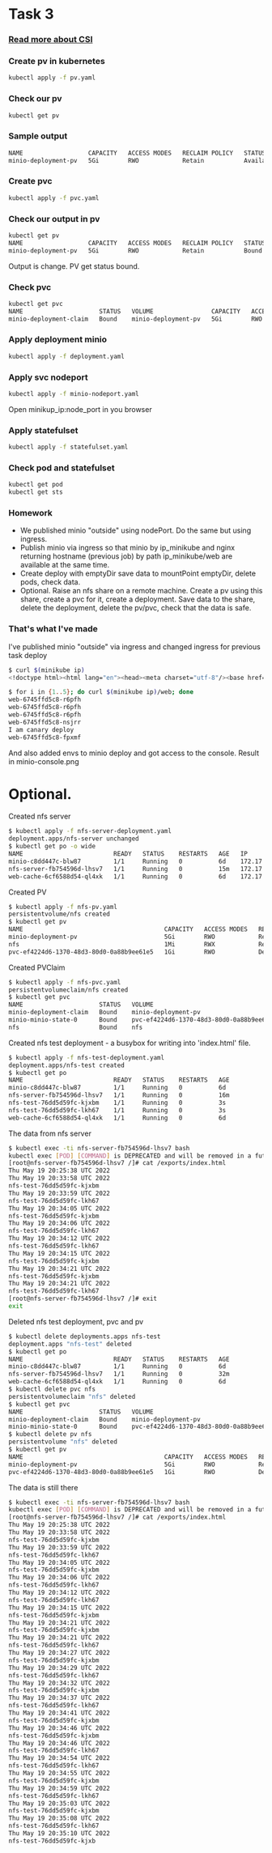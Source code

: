 # Task 3
### [Read more about CSI](https://habr.com/ru/company/flant/blog/424211/)
### Create pv in kubernetes
```bash
kubectl apply -f pv.yaml
```
### Check our pv
```bash
kubectl get pv
```
### Sample output
```bash
NAME                  CAPACITY   ACCESS MODES   RECLAIM POLICY   STATUS      CLAIM   STORAGECLASS   REASON   AGE
minio-deployment-pv   5Gi        RWO            Retain           Available                                   5s
```
### Create pvc
```bash
kubectl apply -f pvc.yaml
```
### Check our output in pv 
```bash
kubectl get pv
NAME                  CAPACITY   ACCESS MODES   RECLAIM POLICY   STATUS   CLAIM                            STORAGECLASS   REASON   AGE
minio-deployment-pv   5Gi        RWO            Retain           Bound    default/minio-deployment-claim                           94s
```
Output is change. PV get status bound.
### Check pvc
```bash
kubectl get pvc
NAME                     STATUS   VOLUME                CAPACITY   ACCESS MODES   STORAGECLASS   AGE
minio-deployment-claim   Bound    minio-deployment-pv   5Gi        RWO                           79s
```
### Apply deployment minio
```bash
kubectl apply -f deployment.yaml
```
### Apply svc nodeport
```bash
kubectl apply -f minio-nodeport.yaml
```
Open minikup_ip:node_port in you browser
### Apply statefulset
```bash
kubectl apply -f statefulset.yaml
```
### Check pod and statefulset
```bash
kubectl get pod
kubectl get sts
```

### Homework
* We published minio "outside" using nodePort. Do the same but using ingress.
* Publish minio via ingress so that minio by ip_minikube and nginx returning hostname (previous job) by path ip_minikube/web are available at the same time.
* Create deploy with emptyDir save data to mountPoint emptyDir, delete pods, check data.
* Optional. Raise an nfs share on a remote machine. Create a pv using this share, create a pvc for it, create a deployment. Save data to the share, delete the deployment, delete the pv/pvc, check that the data is safe.


### That's what I've made

I've published minio "outside" via ingress and changed ingress for previous task deploy

```bash
$ curl $(minikube ip)
<!doctype html><html lang="en"><head><meta charset="utf-8"/><base href="/"/><meta content="width=device-width,initial-scale=1" name="viewport"/><meta content="#081C42" media="(prefers-color-scheme: light)" name="theme-color"/><meta content="#081C42" media="(prefers-color-scheme: dark)" name="theme-color"/><meta content="MinIO Console" name="description"/><link href="./styles/root-styles.css" rel="stylesheet"/><link href="./apple-icon-180x180.png" rel="apple-touch-icon" sizes="180x180"/><link href="./favicon-32x32.png" rel="icon" sizes="32x32" type="image/png"/><link href="./favicon-96x96.png" rel="icon" sizes="96x96" type="image/png"/><link href="./favicon-16x16.png" rel="icon" sizes="16x16" type="image/png"/><link href="./manifest.json" rel="manifest"/><link color="#3a4e54" href="./safari-pinned-tab.svg" rel="mask-icon"/><title>MinIO Console</title><script defer="defer" src="./static/js/main.069a61a0.js"></script><link href="./static/css/main.90d417ae.css" rel="stylesheet"></head><body><noscript>You need to enable JavaScript to run this app.</noscript><div id="root"><div id="preload"><img src="./images/background.svg"/> <img src="./images/background-wave-orig2.svg"/></div><div id="loader-block"><img src="./Loader.svg"/></div></div></body></html>

$ for i in {1..5}; do curl $(minikube ip)/web; done
web-6745ffd5c8-r6pfh
web-6745ffd5c8-r6pfh
web-6745ffd5c8-r6pfh
web-6745ffd5c8-nsjrr
I am canary deploy
web-6745ffd5c8-fpxmf
```
And also added envs to minio deploy and got access to the console. Result in minio-console.png

# Optional.

Created nfs server
```bash
$ kubectl apply -f nfs-server-deployment.yaml 
deployment.apps/nfs-server unchanged
$ kubectl get po -o wide
NAME                         READY   STATUS    RESTARTS   AGE   IP            NODE       NOMINATED NODE   READINESS GATES
minio-c8dd447c-blw87         1/1     Running   0          6d    172.17.0.5    minikube   <none>           <none>
nfs-server-fb754596d-lhsv7   1/1     Running   0          15m   172.17.0.14   minikube   <none>           <none>
web-cache-6cf6588d54-ql4xk   1/1     Running   0          6d    172.17.0.12   minikube   <none>           <none>
```

Created PV
```bash
$ kubectl apply -f nfs-pv.yaml 
persistentvolume/nfs created
$ kubectl get pv
NAME                                       CAPACITY   ACCESS MODES   RECLAIM POLICY   STATUS      CLAIM                            STORAGECLASS   REASON   AGE   VOLUMEMODE
minio-deployment-pv                        5Gi        RWO            Retain           Bound       default/minio-deployment-claim                           7d    Filesystem
nfs                                        1Mi        RWX            Retain           Available                                                            5s    Filesystem
pvc-ef4224d6-1370-48d3-80d0-0a88b9ee61e5   1Gi        RWO            Delete           Bound       default/minio-minio-state-0      standard                7d    Filesystem
```

Created PVClaim
```bash
$ kubectl apply -f nfs-pvc.yaml 
persistentvolumeclaim/nfs created
$ kubectl get pvc
NAME                     STATUS   VOLUME                                     CAPACITY   ACCESS MODES   STORAGECLASS   AGE
minio-deployment-claim   Bound    minio-deployment-pv                        5Gi        RWO                           7d1h
minio-minio-state-0      Bound    pvc-ef4224d6-1370-48d3-80d0-0a88b9ee61e5   1Gi        RWO            standard       7d
nfs                      Bound    nfs                                        1Mi        RWX                           2s
```

Created nfs test deployment - a busybox for writing into 'index.html' file.
```bash
$ kubectl apply -f nfs-test-deployment.yaml 
deployment.apps/nfs-test created
$ kubectl get po
NAME                         READY   STATUS    RESTARTS   AGE
minio-c8dd447c-blw87         1/1     Running   0          6d
nfs-server-fb754596d-lhsv7   1/1     Running   0          16m
nfs-test-76dd5d59fc-kjxbm    1/1     Running   0          3s
nfs-test-76dd5d59fc-lkh67    1/1     Running   0          3s
web-cache-6cf6588d54-ql4xk   1/1     Running   0          6d
```
The data from nfs server
```bash
$ kubectl exec -ti nfs-server-fb754596d-lhsv7 bash
kubectl exec [POD] [COMMAND] is DEPRECATED and will be removed in a future version. Use kubectl exec [POD] -- [COMMAND] instead.
[root@nfs-server-fb754596d-lhsv7 /]# cat /exports/index.html 
Thu May 19 20:25:38 UTC 2022
Thu May 19 20:33:58 UTC 2022
nfs-test-76dd5d59fc-kjxbm
Thu May 19 20:33:59 UTC 2022
nfs-test-76dd5d59fc-lkh67
Thu May 19 20:34:05 UTC 2022
nfs-test-76dd5d59fc-kjxbm
Thu May 19 20:34:06 UTC 2022
nfs-test-76dd5d59fc-lkh67
Thu May 19 20:34:12 UTC 2022
nfs-test-76dd5d59fc-lkh67
Thu May 19 20:34:15 UTC 2022
nfs-test-76dd5d59fc-kjxbm
Thu May 19 20:34:21 UTC 2022
nfs-test-76dd5d59fc-kjxbm
Thu May 19 20:34:21 UTC 2022
nfs-test-76dd5d59fc-lkh67
[root@nfs-server-fb754596d-lhsv7 /]# exit
exit
```

Deleted nfs test deployment, pvc and pv
```bash
$ kubectl delete deployments.apps nfs-test 
deployment.apps "nfs-test" deleted
$ kubectl get po
NAME                         READY   STATUS    RESTARTS   AGE
minio-c8dd447c-blw87         1/1     Running   0          6d
nfs-server-fb754596d-lhsv7   1/1     Running   0          32m
web-cache-6cf6588d54-ql4xk   1/1     Running   0          6d
$ kubectl delete pvc nfs
persistentvolumeclaim "nfs" deleted
$ kubectl get pvc
NAME                     STATUS   VOLUME                                     CAPACITY   ACCESS MODES   STORAGECLASS   AGE
minio-deployment-claim   Bound    minio-deployment-pv                        5Gi        RWO                           7d1h
minio-minio-state-0      Bound    pvc-ef4224d6-1370-48d3-80d0-0a88b9ee61e5   1Gi        RWO            standard       7d1h
$ kubectl delete pv nfs
persistentvolume "nfs" deleted
$ kubectl get pv
NAME                                       CAPACITY   ACCESS MODES   RECLAIM POLICY   STATUS   CLAIM                            STORAGECLASS   REASON   AGE
minio-deployment-pv                        5Gi        RWO            Retain           Bound    default/minio-deployment-claim                           7d1h
pvc-ef4224d6-1370-48d3-80d0-0a88b9ee61e5   1Gi        RWO            Delete           Bound    default/minio-minio-state-0      standard                7d1h
```

The data is still there
```bash
$ kubectl exec -ti nfs-server-fb754596d-lhsv7 bash
kubectl exec [POD] [COMMAND] is DEPRECATED and will be removed in a future version. Use kubectl exec [POD] -- [COMMAND] instead.
[root@nfs-server-fb754596d-lhsv7 /]# cat /exports/index.html 
Thu May 19 20:25:38 UTC 2022
Thu May 19 20:33:58 UTC 2022
nfs-test-76dd5d59fc-kjxbm
Thu May 19 20:33:59 UTC 2022
nfs-test-76dd5d59fc-lkh67
Thu May 19 20:34:05 UTC 2022
nfs-test-76dd5d59fc-kjxbm
Thu May 19 20:34:06 UTC 2022
nfs-test-76dd5d59fc-lkh67
Thu May 19 20:34:12 UTC 2022
nfs-test-76dd5d59fc-lkh67
Thu May 19 20:34:15 UTC 2022
nfs-test-76dd5d59fc-kjxbm
Thu May 19 20:34:21 UTC 2022
nfs-test-76dd5d59fc-kjxbm
Thu May 19 20:34:21 UTC 2022
nfs-test-76dd5d59fc-lkh67
Thu May 19 20:34:27 UTC 2022
nfs-test-76dd5d59fc-kjxbm
Thu May 19 20:34:29 UTC 2022
nfs-test-76dd5d59fc-lkh67
Thu May 19 20:34:32 UTC 2022
nfs-test-76dd5d59fc-kjxbm
Thu May 19 20:34:37 UTC 2022
nfs-test-76dd5d59fc-lkh67
Thu May 19 20:34:41 UTC 2022
nfs-test-76dd5d59fc-kjxbm
Thu May 19 20:34:46 UTC 2022
nfs-test-76dd5d59fc-kjxbm
Thu May 19 20:34:46 UTC 2022
nfs-test-76dd5d59fc-lkh67
Thu May 19 20:34:54 UTC 2022
nfs-test-76dd5d59fc-lkh67
Thu May 19 20:34:55 UTC 2022
nfs-test-76dd5d59fc-kjxbm
Thu May 19 20:34:59 UTC 2022
nfs-test-76dd5d59fc-lkh67
Thu May 19 20:35:03 UTC 2022
nfs-test-76dd5d59fc-kjxbm
Thu May 19 20:35:08 UTC 2022
nfs-test-76dd5d59fc-lkh67
Thu May 19 20:35:10 UTC 2022
nfs-test-76dd5d59fc-kjxb
```